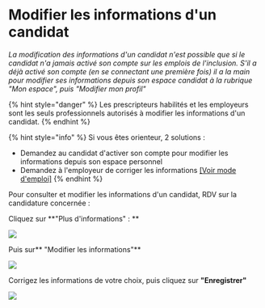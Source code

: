# Modifier les informations d'un candidat

_La modification des informations d'un candidat n'est possible que si le candidat n'a jamais activé son compte sur les emplois de l'inclusion. S'il a déjà activé son compte (en se connectant une première fois) il a la main pour modifier ses informations depuis son espace candidat à la rubrique "Mon espace", puis "Modifier mon profil"_

{% hint style="danger" %}
Les prescripteurs habilités et les employeurs sont les seuls professionnels autorisés à modifier les informations d'un candidat.
{% endhint %}

{% hint style="info" %}
Si vous êtes orienteur, 2 solutions :&#x20;

* Demandez au candidat d'activer son compte pour modifier les informations depuis son espace personnel
* Demandez à l'employeur de corriger les informations [\[Voir mode d'emploi\]](../mon-monde-demploi-employeur-solidaire/modifier-les-informations-dun-candidat.md)
{% endhint %}

Pour consulter et modifier les informations d'un candidat, RDV sur la candidature concernée :&#x20;

Cliquez sur **"Plus d'informations"  : **

![](<../.gitbook/assets/image (43).png>)

Puis sur** "Modifier les informations"**

![](<../.gitbook/assets/image (39).png>)

Corrigez les informations de votre choix, puis cliquez sur **"Enregistrer"**

![](<../.gitbook/assets/image (38).png>)

